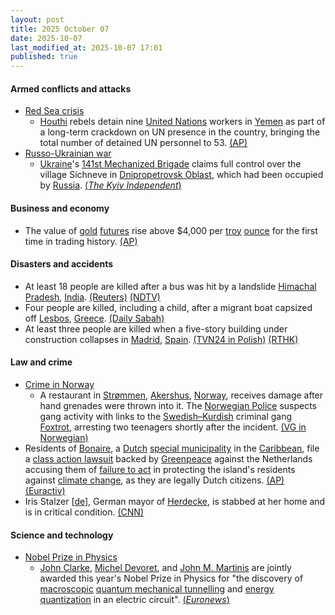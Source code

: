 ```yaml
---
layout: post
title: 2025 October 07
date: 2025-10-07
last_modified_at: 2025-10-07 17:01
published: true
---
```



#### Armed conflicts and attacks

* [Red Sea crisis](https://en.wikipedia.org/wiki/Red_Sea_crisis "Red Sea crisis")
  * [Houthi](https://en.wikipedia.org/wiki/Houthi "Houthi") rebels detain nine [United Nations](https://en.wikipedia.org/wiki/United_Nations "United Nations") workers in [Yemen](https://en.wikipedia.org/wiki/Yemen "Yemen") as part of a long-term crackdown on UN presence in the country, bringing the total number of detained UN personnel to 53. [(AP)](https://apnews.com/article/yemen-houthis-un-staff-crackdown-e718b7fd395d34b874b36796847c8f7e)
* [Russo-Ukrainian war](https://en.wikipedia.org/wiki/Russo-Ukrainian_war_%282022-present%29 "Russo-Ukrainian war (2022-present)")
  * [Ukraine](https://en.wikipedia.org/wiki/Ukraine "Ukraine")'s [141st Mechanized Brigade](https://en.wikipedia.org/wiki/141st_Mechanized_Brigade_%28Ukraine%29 "141st Mechanized Brigade (Ukraine)") claims full control over the village Sichneve in [Dnipropetrovsk Oblast](https://en.wikipedia.org/wiki/Dnipropetrovsk_Oblast "Dnipropetrovsk Oblast"), which had been occupied by [Russia](https://en.wikipedia.org/wiki/Russia "Russia"). [(*The Kyiv Independent*)](https://kyivindependent.com/ukraine-dnipropetrovsk-oblast-battle/)

#### Business and economy

* The value of [gold](https://en.wikipedia.org/wiki/Gold "Gold") [futures](https://en.wikipedia.org/wiki/Futures_contract "Futures contract") rise above $4,000 per [troy](https://en.wikipedia.org/wiki/Troy_weight "Troy weight") [ounce](https://en.wikipedia.org/wiki/Ounce "Ounce") for the first time in trading history. [(AP)](https://apnews.com/article/gold-record-price-silver-shutdown-fbe2b3c43780923569a7b5db1a55f06b)

#### Disasters and accidents

* At least 18 people are killed after a bus was hit by a landslide [Himachal Pradesh](https://en.wikipedia.org/wiki/Himachal_Pradesh "Himachal Pradesh"), [India](https://en.wikipedia.org/wiki/India "India"). [(Reuters)](https://www.reuters.com/world/india/least-10-people-killed-bus-accident-northern-india-2025-10-07/) [(NDTV)](https://www.ndtv.com/india-news/10-killed-after-bus-hit-by-landslide-in-himachals-bilaspur-district-9413350)
* Four people are killed, including a child, after a migrant boat capsized off [Lesbos](https://en.wikipedia.org/wiki/Lesbos "Lesbos"), [Greece](https://en.wikipedia.org/wiki/Greece "Greece"). [(Daily Sabah)](https://www.dailysabah.com/world/europe/child-among-4-dead-when-migrant-boat-capsizes-off-greek-island)
* At least three people are killed when a five-story building under construction collapses in [Madrid](https://en.wikipedia.org/wiki/Madrid "Madrid"), [Spain](https://en.wikipedia.org/wiki/Spain "Spain"). [(TVN24 in Polish)](https://tvn24.pl/swiat/w-centrum-madrytu-zawalil-sie-budynek-st8687379) [(RTHK)](https://news.rthk.hk/rthk/en/component/k2/1826288-20251007.htm?spTabChangeable=0)

#### Law and crime

* [Crime in Norway](https://en.wikipedia.org/wiki/Crime_in_Norway "Crime in Norway")
  * A restaurant in [Strømmen](https://en.wikipedia.org/wiki/Str%C3%B8mmen "Strømmen"), [Akershus](https://en.wikipedia.org/wiki/Akershus "Akershus"), [Norway](https://en.wikipedia.org/wiki/Norway "Norway"), receives damage after hand grenades were thrown into it. The [Norwegian Police](https://en.wikipedia.org/wiki/Norwegian_Police "Norwegian Police") suspects gang activity with links to the [Swedish–Kurdish](https://en.wikipedia.org/wiki/Kurds_in_Sweden "Kurds in Sweden") criminal gang [Foxtrot](https://en.wikipedia.org/wiki/Foxtrot_%28criminal_network%29 "Foxtrot (criminal network)"), arresting two teenagers shortly after the incident. [(VG in Norwegian)](https://www.vg.no/nyheter/i/Ey3yPo/to-paagrepet-etter-eksplosjon-paa-strommen)
* Residents of [Bonaire](https://en.wikipedia.org/wiki/Bonaire "Bonaire"), a [Dutch](https://en.wikipedia.org/wiki/Netherlands "Netherlands") [special municipality](https://en.wikipedia.org/wiki/Caribbean_Netherlands "Caribbean Netherlands") in the [Caribbean](https://en.wikipedia.org/wiki/Caribbean "Caribbean"), file a [class action lawsuit](https://en.wikipedia.org/wiki/Class_action_lawsuit "Class action lawsuit") backed by [Greenpeace](https://en.wikipedia.org/wiki/Greenpeace "Greenpeace") against the Netherlands accusing them of [failure to act](https://en.wikipedia.org/wiki/Omission_%28law%29 "Omission (law)") in protecting the island's residents against [climate change](https://en.wikipedia.org/wiki/Climate_change "Climate change"), as they are legally Dutch citizens. [(AP)](https://apnews.com/article/netherlands-climate-change-bonaire-hague-court-b1b1f134a51169cfa540d5b3abf81fd9) [(Euractiv)](https://www.euractiv.com/news/bonaire-residents-take-netherlands-to-court-over-climate/)
* Iris Stalzer [[de](https://de.wikipedia.org/wiki/Iris_Stalzer "de:Iris Stalzer")], German mayor of [Herdecke](https://en.wikipedia.org/wiki/Herdecke "Herdecke"), is stabbed at her home and is in critical condition. [(CNN)](https://edition.cnn.com/2025/10/07/europe/germany-mayor-stabbing-herdecke-intl)

#### Science and technology

* [Nobel Prize in Physics](https://en.wikipedia.org/wiki/Nobel_Prize_in_Physics "Nobel Prize in Physics")
  * [John Clarke](https://en.wikipedia.org/wiki/John_Clarke_%28physicist%29 "John Clarke (physicist)"), [Michel Devoret](https://en.wikipedia.org/wiki/Michel_Devoret "Michel Devoret"), and [John M. Martinis](https://en.wikipedia.org/wiki/John_M._Martinis "John M. Martinis") are jointly awarded this year's Nobel Prize in Physics for "the discovery of [macroscopic](https://en.wikipedia.org/wiki/Macroscopic_quantum_phenomena "Macroscopic quantum phenomena") [quantum mechanical tunnelling](https://en.wikipedia.org/wiki/Quantum_tunnelling "Quantum tunnelling") and [energy quantization](https://en.wikipedia.org/wiki/Quantization_%28physics%29 "Quantization (physics)") in an electric circuit". [(*Euronews*)](https://www.euronews.com/next/2025/10/07/three-scientists-win-nobel-prize-in-physics-for-work-on-quantum-mechanics)

